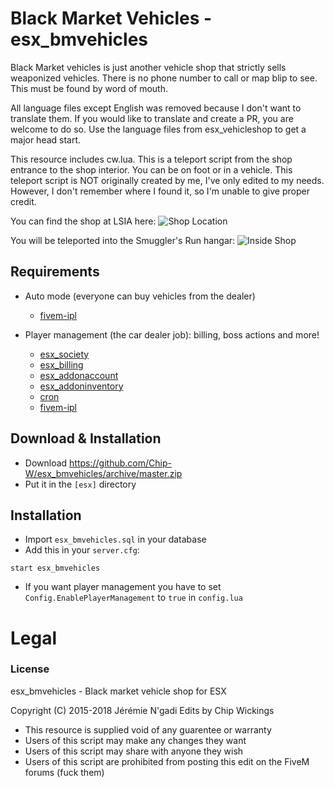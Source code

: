 # Black Market Vehicles - esx_bmvehicles

Black Market vehicles is just another vehicle shop that strictly sells weaponized vehicles.  There is no phone number to call or map blip to see.  This must be found by word of mouth.

All language files except English was removed because I don't want to translate them.  If you would like to translate and create a PR, you are welcome to do so.  Use the language files from esx_vehicleshop to get a major head start.

This resource includes cw.lua.  This is a teleport script from the shop entrance to the shop interior.  You can be on foot or in a vehicle.  This teleport script is NOT originally created by me, I've only edited to my needs.  However, I don't remember where I found it, so I'm unable to give proper credit.

You can find the shop at LSIA here:
![Shop Location](https://media.discordapp.net/attachments/455425743858434051/523391543617388554/f276af5ae096967b688aaaa2800a9e1e.png)

You will be teleported into the Smuggler's Run hangar:
![Inside Shop](https://media.discordapp.net/attachments/455425743858434051/523391543223255042/1582c5b3bfd90e7066692b0e918d6315.jpg)

## Requirements

* Auto mode (everyone can buy vehicles from the dealer)
  * [fivem-ipl](https://github.com/ESX-PUBLIC/fivem-ipl)

* Player management (the car dealer job): billing, boss actions and more!
  * [esx_society](https://github.com/ESX-Org/esx_society)
  * [esx_billing](https://github.com/ESX-Org/esx_billing)
  * [esx_addonaccount](https://github.com/ESX-Org/esx_addonaccount)
  * [esx_addoninventory](https://github.com/ESX-Org/esx_addoninventory)
  * [cron](https://github.com/ESX-Org/cron)
  * [fivem-ipl](https://github.com/ESX-PUBLIC/fivem-ipl)
  

## Download & Installation

- Download https://github.com/Chip-W/esx_bmvehicles/archive/master.zip
- Put it in the `[esx]` directory

## Installation
- Import `esx_bmvehicles.sql` in your database
- Add this in your `server.cfg`:

```
start esx_bmvehicles
```
- If you want player management you have to set `Config.EnablePlayerManagement` to `true` in `config.lua`

# Legal
### License
esx_bmvehicles - Black market vehicle shop for ESX

Copyright (C) 2015-2018 Jérémie N'gadi
Edits by Chip Wickings

* This resource is supplied void of any guarentee or warranty
* Users of this script may make any changes they want
* Users of this script may share with anyone they wish
* Users of this script are prohibited from posting this edit on the FiveM forums (fuck them)
